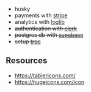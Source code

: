 - husky
- payments with [stripe](https://stripe.com/)
- analytics with [loglib](https://loglib.io/)
- ~~authentication with [clerk](https://clerk.com/)~~
- ~~postgres db with [supabase](https://supabase.com)~~
- ~~setup [trpc](https://trpc.io/)~~

## Resources

- https://tablericons.com/
- https://hugeicons.com/icon